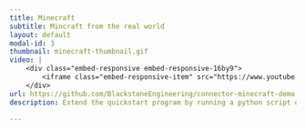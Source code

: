 ```yaml
---
title: Minecraft
subtitle: Mincraft from the real world
layout: default
modal-id: 3
thumbnail: minecraft-thumbnail.gif
video: |
    <div class="embed-responsive embed-responsive-16by9">
        <iframe class="embed-responsive-item" src="https://www.youtube.com/embed/mBdBw8urAKQ"></iframe>
    </div>
url: https://github.com/BlackstoneEngineering/connector-minecraft-demo
description: Extend the quickstart program by running a python script on the minecraft server in place of the webapp. In this demo the button press will trigger diamond ore to drop in front of the player. 

---
```

